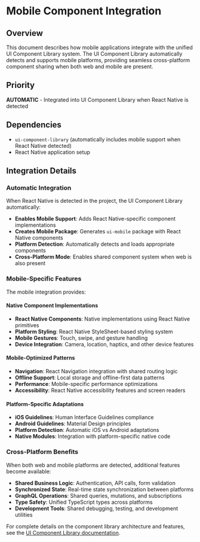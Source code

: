 # Mobile Component Integration

## Overview

This document describes how mobile applications integrate with the unified UI Component Library system. The UI Component Library automatically detects and supports mobile platforms, providing seamless cross-platform component sharing when both web and mobile are present.

## Priority

**AUTOMATIC** - Integrated into UI Component Library when React Native is detected

## Dependencies

- `ui-component-library` (automatically includes mobile support when React Native detected)
- React Native application setup

## Integration Details

### Automatic Integration

When React Native is detected in the project, the UI Component Library automatically:

- **Enables Mobile Support**: Adds React Native-specific component implementations
- **Creates Mobile Package**: Generates `ui-mobile` package with React Native components
- **Platform Detection**: Automatically detects and loads appropriate components
- **Cross-Platform Mode**: Enables shared component system when web is also present

### Mobile-Specific Features

The mobile integration provides:

#### Native Component Implementations
- **React Native Components**: Native implementations using React Native primitives
- **Platform Styling**: React Native StyleSheet-based styling system
- **Mobile Gestures**: Touch, swipe, and gesture handling
- **Device Integration**: Camera, location, haptics, and other device features

#### Mobile-Optimized Patterns
- **Navigation**: React Navigation integration with shared routing logic
- **Offline Support**: Local storage and offline-first data patterns
- **Performance**: Mobile-specific performance optimizations
- **Accessibility**: React Native accessibility features and screen readers

#### Platform-Specific Adaptations
- **iOS Guidelines**: Human Interface Guidelines compliance
- **Android Guidelines**: Material Design principles
- **Platform Detection**: Automatic iOS vs Android adaptations
- **Native Modules**: Integration with platform-specific native code

### Cross-Platform Benefits

When both web and mobile platforms are detected, additional features become available:

- **Shared Business Logic**: Authentication, API calls, form validation
- **Synchronized State**: Real-time state synchronization between platforms  
- **GraphQL Operations**: Shared queries, mutations, and subscriptions
- **Type Safety**: Unified TypeScript types across platforms
- **Development Tools**: Shared debugging, testing, and development utilities

For complete details on the component library architecture and features, see the [UI Component Library documentation](../frontend/ui-component-library.md).
